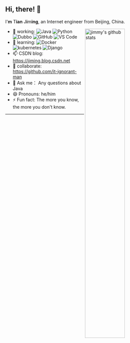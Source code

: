 <!--
**IamJiming/IamJiming** is a ✨ _special_ ✨ repository because its `README.md` (this file) appears on your GitHub profile.

Here are some ideas to get you started:

- 🔭 I’m currently working on ... Java/SpringBoot/SpringCloud/Dubbo/GitHub, and some Python/JavaScript
- 🌱 I’m currently learning ... 
- 👯 I’m looking to collaborate on ...
- 🤔 I’m looking for help with ...
- 💬 Ask me about ...
- 📫 How to reach me: ...
- 😄 Pronouns: he/him
- ⚡ Fun fact: The more you know, the more you don't know.
-->

## Hi, there! 👋

I'**m** T**ian** J**i**m**ing**, an Internet engineer from Beijing, China.

<img align="right" alt="jimmy's github stats" width="50%" src="https://github-readme-stats.vercel.app/api?username=IamJiming&show_icons=true">

- 🔭 working: 
            ![Java](https://img.shields.io/badge/-Java-red?style=plastic&logo=Java)
            ![Python](https://img.shields.io/badge/-Python-8fcfd1?style=plastic&logo=Python)
            ![Dubbo](https://img.shields.io/badge/-Dubbo-orange?style=plastic&logo=Dubbo)
            ![GitHub](https://img.shields.io/badge/-GitHub-181717?style=plastic&logo=github)
            ![VS Code](https://img.shields.io/badge/-VS%20Code-007ACC?style=plastic&logo=visual-studio-code)
- 🌱 learning:
            ![Docker](https://img.shields.io/badge/-Docker-9cf?style=plastic&logo=Docker)
            ![kubernetes](https://img.shields.io/badge/-kubernetes-green?style=plastic&logo=kubernetes)
            ![Django](https://img.shields.io/badge/-Django-blue?style=plastic&logo=Django)
- 📫 CSDN blog: 
            https://jiming.blog.csdn.net
- 👯 collaborate: 
            https://github.com/it-ignorant-man
- 💬 Ask me：
            Any questions about Java
- 😄 Pronouns: 
            he/him
- ⚡ Fun fact: 
            The more you know, the more you don't know.
---
